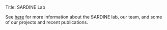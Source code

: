 Title: SARDINE Lab

See [here](https://sardine-lab.github.io) for more information about the SARDINE lab, our team, and some of our projects and recent publications.

